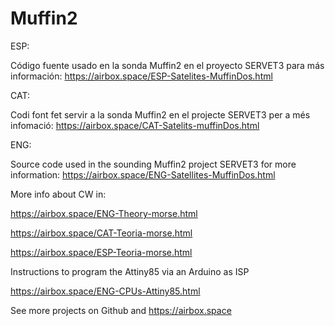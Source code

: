 # Muffin2

ESP:

Código fuente usado en la sonda Muffin2 en el proyecto SERVET3
para más información: https://airbox.space/ESP-Satelites-MuffinDos.html

CAT:

Codi font fet servir a la sonda Muffin2 en el projecte SERVET3
per a més infomació: https://airbox.space/CAT-Satelits-muffinDos.html

ENG:

Source code used in the sounding Muffin2 project SERVET3
for more information: https://airbox.space/ENG-Satellites-MuffinDos.html

More info about CW in: 

https://airbox.space/ENG-Theory-morse.html

https://airbox.space/CAT-Teoria-morse.html

https://airbox.space/ESP-Teoria-morse.html 


Instructions to program the Attiny85 via an Arduino as ISP

https://airbox.space/ENG-CPUs-Attiny85.html


See more projects on Github and https://airbox.space
